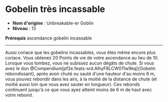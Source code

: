 # Gobelin très incassable

 * **Nom d'origine** : Unbreakable-er Goblin
 * **Niveau** : 13


<p><span id="ctl00_MainContent_DetailedOutput"><strong>Prérequis</strong> ascendance gobelin incassable<br></span></p>
<hr>
<p>Aussi coriace que les gobelins incassables, vous êtes même encore plus coriace. Vous obtenez 20 Points de vie de votre ascendance au lieu de 10. Lorsque vous tombez, vous ne subissez aucun dégâts de chute. Si vous avez le don @Compendium[pf2e.feats-srd.AlhyF8LCW011w9kq]{Gobelin rebondissant}, après avoir chuté ou sauté d'une hauteur d'au moins 6 m, vous pouvez rebondir dans les airs, à la moitié de la distance de chute (et moitié aussi loin que vous avez sauter en longueur). Ces rebonds continuent jusqu'à ce que vous ayez atteint moins de 6 m de haut avec votre rebond.&nbsp;</p>